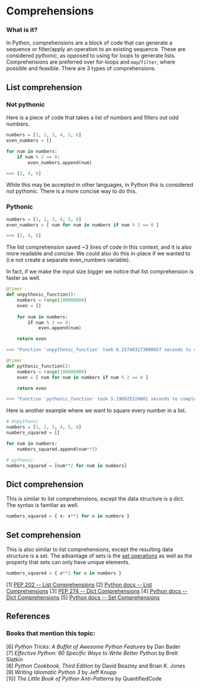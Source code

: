 # Comprehensions

### What is it?
In Python, comprehensions are a block of code that can generate a sequence or filter/apply an operation to an existing sequence. These are considered pythonic, as opposed to using for loops to generate lists. Comprehensions are preferred over for-loops and `map`/`filter`, where possible and feasible. There are 3 types of comprehensions. 

## List comprehension

### Not pythonic
Here is a piece of code that takes a list of numbers and filters out odd numbers. 

```py
numbers = [1, 2, 3, 4, 5, 6]
even_numbers = []

for num in numbers:
    if num % 2 == 0:
        even_numbers.append(num)

>>> [2, 4, 6]
```

While this may be accepted in other languages, in Python this is considered not pythonic. There is a more concise way to do this.

### Pythonic


```py
numbers = [1, 2, 3, 4, 5, 6]
even_numbers = [ num for num in numbers if num % 2 == 0 ]

>>> [2, 4, 6]
```

The list comprehension saved ~3 lines of code in this context, and it is also more readable and concise. We could also do this in-place if we wanted to (i.e not create a separate even_numbers variable).

In fact, if we make the input size bigger we notice that list comprehension is faster as well.

```py
@timer
def unpythonic_function():
    numbers = range(100000000)
    even = []
    
    for num in numbers:
        if num % 2 == 0:
            even.append(num)

    return even

>>> "Function 'unpythonic_function' took 6.257403173000057 seconds to complete."

@timer
def pythonic_function():
    numbers = range(100000000)
    even = [ num for num in numbers if num % 2 == 0 ]

    return even

>>> "Function 'pythonic_function' took 5.190925324001 seconds to complete."
```

Here is another example where we want to square every number in a list.

```py
# Unpythonic
numbers = [1, 2, 3, 4, 5, 6]
numbers_squared = []

for num in numbers:
    numbers_squared.append(num**2)

# pythonic
numbers_squared = [num**2 for num in numbers]

```

## Dict comprehension

This is similar to list comprehensions, except the data structure is a dict. The syntax is familiar as well.

```py
numbers_squared = { x: x**2 for x in numbers }
```

## Set comprehension
This is also similar to list comprehensions, except the resulting data structure is a set. The advantage of sets is the [set operations](sets.md) as well as the property that sets can only have unique elements.

```py
numbers_squared = { x**2 for x in numbers }
```
[1] [PEP 202 -- List Comprehensions](https://www.python.org/dev/peps/pep-0202/)
[2] [Python docs -- List Comprehensions](https://docs.python.org/3/tutorial/datastructures.html#list-comprehensions)
[3] [PEP 274 -- Dict Comprehensions](https://www.python.org/dev/peps/pep-0274/)
[4] [Python docs -- Dict Comprehensions](https://docs.python.org/3/tutorial/datastructures.html#dictionaries)
[5] [Python docs -- Set Comprehensions](https://docs.python.org/3/tutorial/datastructures.html#dictionaries)

## References

### Books that mention this topic:
[6] *Python Tricks: A Buffet of Awesome Python Features* by Dan Bader  
[7] *Effective Python: 90 Specific Ways to Write Better Python* by Brett Slatkin  
[8] *Python Cookbook, Third Edition* by David Beazley and Brian K. Jones  
[9] *Writing Idiomatic Python 3* by Jeff Knupp  
[10] *The Little Book of Python Anti-Patterns* by QuantifiedCode  